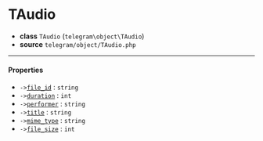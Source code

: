 # TAudio

- **class** `TAudio` (`telegram\object\TAudio`)
- **source** `telegram/object/TAudio.php`

---

#### Properties

- `->`[`file_id`](#prop-file_id) : `string`
- `->`[`duration`](#prop-duration) : `int`
- `->`[`performer`](#prop-performer) : `string`
- `->`[`title`](#prop-title) : `string`
- `->`[`mime_type`](#prop-mime_type) : `string`
- `->`[`file_size`](#prop-file_size) : `int`